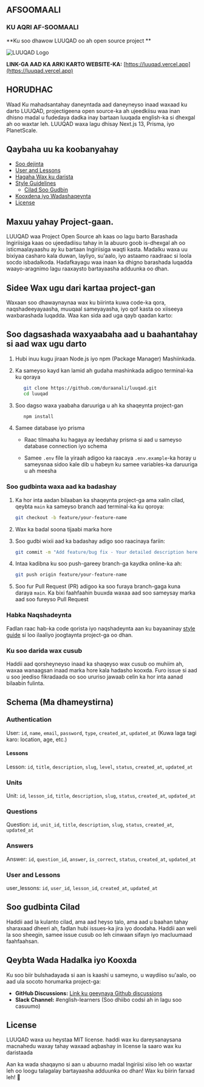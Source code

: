 ## AFSOOMAALI

### KU AQRI AF-SOOMAALI

**Ku soo dhawow LUUQAD oo ah open source project **

![LUUQAD Logo](/public/luuqad.png)

**LINK-GA AAD KA ARKI KARTO WEBSITE-KA:** [https://luuqad.vercel.app](https://luuqad.vercel.app)

## HORUDHAC

Waad Ku mahadsantahay daneyntada aad daneyneyso inaad waxaad ku darto LUUQAD, projectigeena open source-ka ah ujeedkiisu waa inan dhisno madal u fudedaya dadka inay bartaan luuqada english-ka si dhexgal ah oo waxtar leh. LUUQAD waxa lagu dhisay Next.js 13, Prisma, iyo PlanetScale.

## Qaybaha uu ka koobanyahay

- [Soo dejinta](#soo-dagsashada-waxyaabaha-aad-u-baahantahay-si-aad-wax-ugu-darto)
- [User and Lessons](#user-and-lessons)
- [Hagaha Wax ku darista](./docs/CONTRIBUTING.md)
- [Style Guidelines](./docs/STYLE_GUIDELINES.md)
  - [Cilad Soo Gudbin](#soo-gudbinta-cilad)
- [Kooxdena iyo Wadashaqeynta](#qeybta-wada-hadalka-iyo-kooxda)
- [License](#license)

## Maxuu yahay Project-gaan.

LUUQAD waa Project Open Source ah kaas oo lagu barto Barashada Ingiriisiga kaas oo ujeedadiisu tahay in la abuuro goob is-dhexgal ah oo isticmaalayaashu ay ku bartaan Ingiriisiga waqti kasta. Madalku waxa uu bixiyaa casharo kala duwan, layliyo, su'aalo, iyo astaamo raadraac si loola socdo isbadalkoda. Hadafkayagu waa inaan ka dhigno barashada luqadda waayo-aragnimo lagu raaxaysto bartayaasha adduunka oo dhan.

## Sidee Wax ugu dari kartaa project-gan

Waxaan soo dhawaynaynaa wax ku biirinta kuwa code-ka qora, naqshadeeyayaasha, muuqaal sameyayasha, iyo qof kasta oo xiiseeya waxbarashada luqadda. Waa kan sida aad uga qayb qaadan karto:

## Soo dagsashada waxyaabaha aad u baahantahay si aad wax ugu darto

1. Hubi inuu kugu jiraan Node.js iyo npm (Package Manager) Mashiinkada.

2. Ka sameyso kayd kan lamid ah gudaha mashinkada adigoo terminal-ka ku qoraya

   ```bash
      git clone https://github.com/duraanali/luuqad.git
      cd luuqad
   ```

3. Soo dagso waxa yaabaha daruuriga u ah ka shaqeynta project-gan

   ```bash
      npm install
   ```

4. Samee database iyo prisma

   - Raac tilmaaha ku hagaya ay leedahay prisma si aad u sameyso database connection iyo schema

   - Samee `.env` file la yiraah adigoo ka raacaya `.env.example`-ka horay u sameysnaa sidoo kale dib u habeyn ku samee variables-ka daruuriga u ah meesha

### Soo gudbinta waxa aad ka badashay

1. Ka hor inta aadan bilaaban ka shaqeynta project-ga ama xalin cilad, qeybta `main` ka sameyso branch aad terminal-ka ku qoroya:

   ```bash
   git checkout -b feature/your-feature-name
   ```

2. Wax ka badal soona tijaabi marka hore

3. Soo gudbi wixii aad ka badashay adigo soo raacinaya fariin:

   ```bash
   git commit -m "Add feature/bug fix - Your detailed description here"
   ```

4. Intaa kadibna ku soo push-gareey branch-ga kaydka online-ka ah:

   ```bash
   git push origin feature/your-feature-name

   ```

5. Soo fur Pull Request (PR) adigoo ka soo furaya branch-gaga kuna daraya `main`. Ka bixi faahfaahin buuxda waxaa aad soo sameysay marka aad soo fureyso Pull Request

### Habka Naqshadeynta

Fadlan raac hab-ka code qorista iyo naqshadeynta aan ku bayaaninay [style guide](STYLE_GUIDE.md) si loo ilaaliyo joogtaynta project-ga oo dhan.

### Ku soo darida wax cusub

Haddii aad qorsheyneyso inaad ka shaqeyso wax cusub oo muhiim ah, waxaa wanaagsan inaad marka hore kala hadasho kooxda. Furo issue si aad u soo jeediso fikradaada oo soo ururiso jawaab celin ka hor inta aanad bilaabin fulinta.

## Schema (Ma dhameystirna)

### Authentication

User: `id`, `name`, `email`, `password`, `type`, `created_at`, `updated_at` (Kuwa laga tagi karo: location, age, etc.)

#### Lessons

Lesson: `id`, `title`, `description`, `slug`, `level`, `status`, `created_at`, `updated_at`

### Units

Unit: `id`, `lesson_id`, `title`, `description`, `slug`, `status`, `created_at`, `updated_at`

### Questions

Question: `id`, `unit_id`, `title`, `description`, `slug`, `status`, `created_at`, `updated_at`

### Answers

Answer: `id`, `question_id`, `answer`, `is_correct`, `status`, `created_at`, `updated_at`

### User and Lessons

user_lessons: `id`, `user_id`, `lesson_id`, `created_at`, `updated_at`

## Soo gudbinta Cilad

Haddii aad la kulanto cilad, ama aad heyso talo, ama aad u baahan tahay sharaxaad dheeri ah, fadlan hubi issues-ka jira iyo doodaha. Haddii aan weli la soo sheegin, samee issue cusub oo leh cinwaan sifayn iyo macluumaad faahfaahsan.

## Qeybta Wada Hadalka iyo Kooxda

Ku soo biir bulshadayada si aan is kaashi u sameyno, u waydiiso su'aalo, oo aad ula socoto horumarka project-ga:

- **GitHub Discussions:** [Link ku geeynaya Github discussions](https://github.com/duraanali/luuqad/discussions)
- **Slack Channel:** #english-learners (Soo dhiibo codsi ah in lagu soo casuumo)

## License

LUUQAD waxa uu heystaa MIT license. haddi wax ku dareysanaysana macnahedu waxay tahay waxaad aqbashay in license la saaro wax ku daristaada

Aan ka wada shaqayno si aan u abuurno madal Ingiriisi xiiso leh oo waxtar leh oo loogu talagalay bartayaasha adduunka oo dhan! Wax ku biirin farxad leh! 🚀
